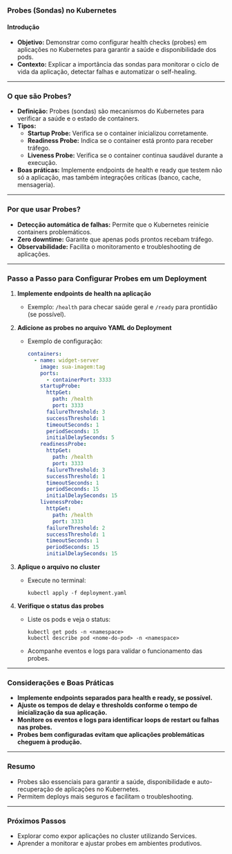 ### Probes (Sondas) no Kubernetes

#### Introdução

- **Objetivo:** Demonstrar como configurar health checks (probes) em aplicações no Kubernetes para garantir a saúde e disponibilidade dos pods.
- **Contexto:** Explicar a importância das sondas para monitorar o ciclo de vida da aplicação, detectar falhas e automatizar o self-healing.

---

### O que são Probes?

- **Definição:** Probes (sondas) são mecanismos do Kubernetes para verificar a saúde e o estado de containers.
- **Tipos:**
  - **Startup Probe:** Verifica se o container inicializou corretamente.
  - **Readiness Probe:** Indica se o container está pronto para receber tráfego.
  - **Liveness Probe:** Verifica se o container continua saudável durante a execução.
- **Boas práticas:** Implemente endpoints de health e ready que testem não só a aplicação, mas também integrações críticas (banco, cache, mensageria).

---

### Por que usar Probes?

- **Detecção automática de falhas:** Permite que o Kubernetes reinicie containers problemáticos.
- **Zero downtime:** Garante que apenas pods prontos recebam tráfego.
- **Observabilidade:** Facilita o monitoramento e troubleshooting de aplicações.

---

### Passo a Passo para Configurar Probes em um Deployment

1. **Implemente endpoints de health na aplicação**

   - Exemplo: `/health` para checar saúde geral e `/ready` para prontidão (se possível).

2. **Adicione as probes no arquivo YAML do Deployment**

   - Exemplo de configuração:
     ```yaml
     containers:
       - name: widget-server
         image: sua-imagem:tag
         ports:
           - containerPort: 3333
         startupProbe:
           httpGet:
             path: /health
             port: 3333
           failureThreshold: 3
           successThreshold: 1
           timeoutSeconds: 1
           periodSeconds: 15
           initialDelaySeconds: 5
         readinessProbe:
           httpGet:
             path: /health
             port: 3333
           failureThreshold: 3
           successThreshold: 1
           timeoutSeconds: 1
           periodSeconds: 15
           initialDelaySeconds: 15
         livenessProbe:
           httpGet:
             path: /health
             port: 3333
           failureThreshold: 2
           successThreshold: 1
           timeoutSeconds: 1
           periodSeconds: 15
           initialDelaySeconds: 15
     ```

3. **Aplique o arquivo no cluster**

   - Execute no terminal:
     ```
     kubectl apply -f deployment.yaml
     ```

4. **Verifique o status das probes**

   - Liste os pods e veja o status:
     ```
     kubectl get pods -n <namespace>
     kubectl describe pod <nome-do-pod> -n <namespace>
     ```
   - Acompanhe eventos e logs para validar o funcionamento das probes.

---

### Considerações e Boas Práticas

- **Implemente endpoints separados para health e ready, se possível.**
- **Ajuste os tempos de delay e thresholds conforme o tempo de inicialização da sua aplicação.**
- **Monitore os eventos e logs para identificar loops de restart ou falhas nas probes.**
- **Probes bem configuradas evitam que aplicações problemáticas cheguem à produção.**

---

### Resumo

- Probes são essenciais para garantir a saúde, disponibilidade e auto-recuperação de aplicações no Kubernetes.
- Permitem deploys mais seguros e facilitam o troubleshooting.

---

### Próximos Passos

- Explorar como expor aplicações no cluster utilizando Services.
- Aprender a monitorar e ajustar probes em ambientes produtivos.
